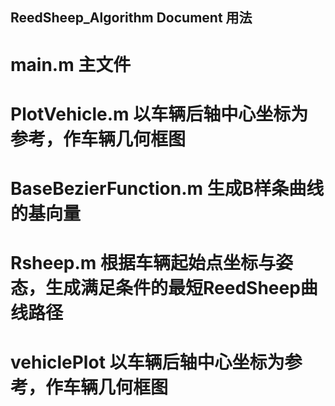 ## ReedSheep_Algorithm Document 用法

# main.m 主文件

# PlotVehicle.m 以车辆后轴中心坐标为参考，作车辆几何框图

# BaseBezierFunction.m 生成B样条曲线的基向量

# Rsheep.m 根据车辆起始点坐标与姿态，生成满足条件的最短ReedSheep曲线路径

# vehiclePlot 以车辆后轴中心坐标为参考，作车辆几何框图


